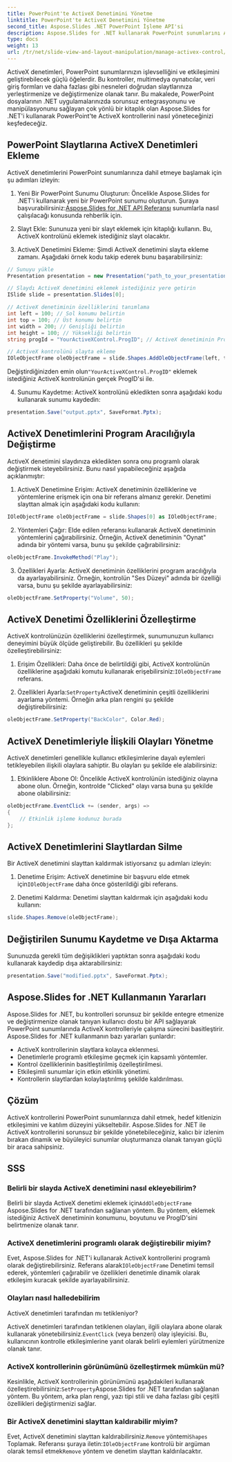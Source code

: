 ```yaml
---
title: PowerPoint'te ActiveX Denetimini Yönetme
linktitle: PowerPoint'te ActiveX Denetimini Yönetme
second_title: Aspose.Slides .NET PowerPoint İşleme API'si
description: Aspose.Slides for .NET kullanarak PowerPoint sunumlarını ActiveX kontrolleriyle nasıl geliştireceğinizi öğrenin. Adım adım kılavuzumuz ekleme, değiştirme, özelleştirme, olay işleme ve daha fazlasını kapsar.
type: docs
weight: 13
url: /tr/net/slide-view-and-layout-manipulation/manage-activex-control/
---
```

ActiveX denetimleri, PowerPoint sunumlarınızın işlevselliğini ve etkileşimini geliştirebilecek güçlü öğelerdir. Bu kontroller, multimedya oynatıcılar, veri giriş formları ve daha fazlası gibi nesneleri doğrudan slaytlarınıza yerleştirmenize ve değiştirmenize olanak tanır. Bu makalede, PowerPoint dosyalarının .NET uygulamalarınızda sorunsuz entegrasyonunu ve manipülasyonunu sağlayan çok yönlü bir kitaplık olan Aspose.Slides for .NET'i kullanarak PowerPoint'te ActiveX kontrollerini nasıl yöneteceğinizi keşfedeceğiz.

## PowerPoint Slaytlarına ActiveX Denetimleri Ekleme

ActiveX denetimlerini PowerPoint sunumlarınıza dahil etmeye başlamak için şu adımları izleyin:

1.  Yeni Bir PowerPoint Sunumu Oluşturun: Öncelikle Aspose.Slides for .NET'i kullanarak yeni bir PowerPoint sunumu oluşturun. Şuraya başvurabilirsiniz:[Aspose.Slides for .NET API Referansı](https://reference.aspose.com/slides/net/) sunumlarla nasıl çalışılacağı konusunda rehberlik için.

2. Slayt Ekle: Sununuza yeni bir slayt eklemek için kitaplığı kullanın. Bu, ActiveX kontrolünü eklemek istediğiniz slayt olacaktır.

3. ActiveX Denetimini Ekleme: Şimdi ActiveX denetimini slayta ekleme zamanı. Aşağıdaki örnek kodu takip ederek bunu başarabilirsiniz:

```csharp
// Sunuyu yükle
Presentation presentation = new Presentation("path_to_your_presentation.pptx");

// Slaydı ActiveX denetimini eklemek istediğiniz yere getirin
ISlide slide = presentation.Slides[0];

// ActiveX denetiminin özelliklerini tanımlama
int left = 100; // Sol konumu belirtin
int top = 100; // Üst konumu belirtin
int width = 200; // Genişliği belirtin
int height = 100; // Yüksekliği belirtin
string progId = "YourActiveXControl.ProgID"; // ActiveX denetiminin ProgID'sini belirtin

// ActiveX kontrolünü slayta ekleme
IOleObjectFrame oleObjectFrame = slide.Shapes.AddOleObjectFrame(left, top, width, height, progId);
```

 Değiştirdiğinizden emin olun`"YourActiveXControl.ProgID"` eklemek istediğiniz ActiveX kontrolünün gerçek ProgID'si ile.

4. Sunumu Kaydetme: ActiveX kontrolünü ekledikten sonra aşağıdaki kodu kullanarak sunumu kaydedin:

```csharp
presentation.Save("output.pptx", SaveFormat.Pptx);
```

## ActiveX Denetimlerini Program Aracılığıyla Değiştirme

ActiveX denetimini slaydınıza ekledikten sonra onu programlı olarak değiştirmek isteyebilirsiniz. Bunu nasıl yapabileceğiniz aşağıda açıklanmıştır:

1. ActiveX Denetimine Erişim: ActiveX denetiminin özelliklerine ve yöntemlerine erişmek için ona bir referans almanız gerekir. Denetimi slayttan almak için aşağıdaki kodu kullanın:

```csharp
IOleObjectFrame oleObjectFrame = slide.Shapes[0] as IOleObjectFrame;
```

2. Yöntemleri Çağır: Elde edilen referansı kullanarak ActiveX denetiminin yöntemlerini çağırabilirsiniz. Örneğin, ActiveX denetiminin "Oynat" adında bir yöntemi varsa, bunu şu şekilde çağırabilirsiniz:

```csharp
oleObjectFrame.InvokeMethod("Play");
```

3. Özellikleri Ayarla: ActiveX denetiminin özelliklerini program aracılığıyla da ayarlayabilirsiniz. Örneğin, kontrolün "Ses Düzeyi" adında bir özelliği varsa, bunu şu şekilde ayarlayabilirsiniz:

```csharp
oleObjectFrame.SetProperty("Volume", 50);
```

## ActiveX Denetimi Özelliklerini Özelleştirme

ActiveX kontrolünüzün özelliklerini özelleştirmek, sunumunuzun kullanıcı deneyimini büyük ölçüde geliştirebilir. Bu özellikleri şu şekilde özelleştirebilirsiniz:

1.  Erişim Özellikleri: Daha önce de belirtildiği gibi, ActiveX kontrolünün özelliklerine aşağıdaki komutu kullanarak erişebilirsiniz:`IOleObjectFrame` referans.

2.  Özellikleri Ayarla:`SetProperty`ActiveX denetiminin çeşitli özelliklerini ayarlama yöntemi. Örneğin arka plan rengini şu şekilde değiştirebilirsiniz:

```csharp
oleObjectFrame.SetProperty("BackColor", Color.Red);
```

## ActiveX Denetimleriyle İlişkili Olayları Yönetme

ActiveX denetimleri genellikle kullanıcı etkileşimlerine dayalı eylemleri tetikleyebilen ilişkili olaylara sahiptir. Bu olayları şu şekilde ele alabilirsiniz:

1. Etkinliklere Abone Ol: Öncelikle ActiveX kontrolünün istediğiniz olayına abone olun. Örneğin, kontrolde "Clicked" olayı varsa buna şu şekilde abone olabilirsiniz:

```csharp
oleObjectFrame.EventClick += (sender, args) =>
{
    // Etkinlik işleme kodunuz burada
};
```

## ActiveX Denetimlerini Slaytlardan Silme

Bir ActiveX denetimini slayttan kaldırmak istiyorsanız şu adımları izleyin:

1.  Denetime Erişim: ActiveX denetimine bir başvuru elde etmek için`IOleObjectFrame` daha önce gösterildiği gibi referans.

2. Denetimi Kaldırma: Denetimi slayttan kaldırmak için aşağıdaki kodu kullanın:

```csharp
slide.Shapes.Remove(oleObjectFrame);
```

## Değiştirilen Sunumu Kaydetme ve Dışa Aktarma

Sununuzda gerekli tüm değişiklikleri yaptıktan sonra aşağıdaki kodu kullanarak kaydedip dışa aktarabilirsiniz:

```csharp
presentation.Save("modified.pptx", SaveFormat.Pptx);
```

## Aspose.Slides for .NET Kullanmanın Yararları

Aspose.Slides for .NET, bu kontrolleri sorunsuz bir şekilde entegre etmenize ve değiştirmenize olanak tanıyan kullanıcı dostu bir API sağlayarak PowerPoint sunumlarında ActiveX kontrolleriyle çalışma sürecini basitleştirir. Aspose.Slides for .NET kullanmanın bazı yararları şunlardır:

- ActiveX kontrollerinin slaytlara kolayca eklenmesi.
- Denetimlerle programlı etkileşime geçmek için kapsamlı yöntemler.
- Kontrol özelliklerinin basitleştirilmiş özelleştirilmesi.
- Etkileşimli sunumlar için etkin etkinlik yönetimi.
- Kontrollerin slaytlardan kolaylaştırılmış şekilde kaldırılması.

## Çözüm

ActiveX kontrollerini PowerPoint sunumlarınıza dahil etmek, hedef kitlenizin etkileşimini ve katılım düzeyini yükseltebilir. Aspose.Slides for .NET ile ActiveX kontrollerini sorunsuz bir şekilde yönetebileceğiniz, kalıcı bir izlenim bırakan dinamik ve büyüleyici sunumlar oluşturmanıza olanak tanıyan güçlü bir araca sahipsiniz.

## SSS

### Belirli bir slayda ActiveX denetimini nasıl ekleyebilirim?

Belirli bir slayda ActiveX denetimi eklemek için`AddOleObjectFrame` Aspose.Slides for .NET tarafından sağlanan yöntem. Bu yöntem, eklemek istediğiniz ActiveX denetiminin konumunu, boyutunu ve ProgID'sini belirtmenize olanak tanır.

### ActiveX denetimlerini programlı olarak değiştirebilir miyim?

 Evet, Aspose.Slides for .NET'i kullanarak ActiveX kontrollerini programlı olarak değiştirebilirsiniz. Referans alarak`IOleObjectFrame` Denetimi temsil ederek, yöntemleri çağırabilir ve özellikleri denetimle dinamik olarak etkileşim kuracak şekilde ayarlayabilirsiniz.

### Olayları nasıl halledebilirim

 ActiveX denetimleri tarafından mı tetikleniyor?

 ActiveX denetimleri tarafından tetiklenen olayları, ilgili olaylara abone olarak kullanarak yönetebilirsiniz.`EventClick` (veya benzeri) olay işleyicisi. Bu, kullanıcının kontrolle etkileşimlerine yanıt olarak belirli eylemleri yürütmenize olanak tanır.

### ActiveX kontrollerinin görünümünü özelleştirmek mümkün mü?

 Kesinlikle, ActiveX kontrollerinin görünümünü aşağıdakileri kullanarak özelleştirebilirsiniz:`SetProperty`Aspose.Slides for .NET tarafından sağlanan yöntem. Bu yöntem, arka plan rengi, yazı tipi stili ve daha fazlası gibi çeşitli özellikleri değiştirmenizi sağlar.

### Bir ActiveX denetimini slayttan kaldırabilir miyim?

 Evet, ActiveX denetimini slayttan kaldırabilirsiniz.`Remove` yöntemi`Shapes` Toplamak. Referansı şuraya iletin:`IOleObjectFrame` kontrolü bir argüman olarak temsil etmek`Remove` yöntem ve denetim slayttan kaldırılacaktır.